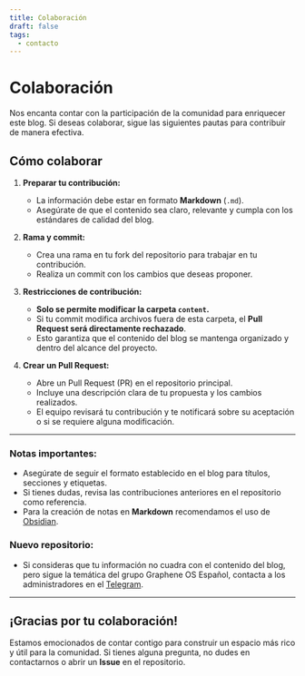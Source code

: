 ```yaml
---
title: Colaboración
draft: false
tags:
  - contacto
---
```


# Colaboración

Nos encanta contar con la participación de la comunidad para enriquecer este blog. Si deseas colaborar, sigue las siguientes pautas para contribuir de manera efectiva.

## Cómo colaborar

1. **Preparar tu contribución:**
   - La información debe estar en formato **Markdown** (`.md`).
   - Asegúrate de que el contenido sea claro, relevante y cumpla con los estándares de calidad del blog.

2. **Rama y commit:**
   - Crea una rama en tu fork del repositorio para trabajar en tu contribución.
   - Realiza un commit con los cambios que deseas proponer.

3. **Restricciones de contribución:**
   - **Solo se permite modificar la carpeta `content`.** 
   - Si tu commit modifica archivos fuera de esta carpeta, el **Pull Request será directamente rechazado**.
   - Esto garantiza que el contenido del blog se mantenga organizado y dentro del alcance del proyecto.

4. **Crear un Pull Request:**
   - Abre un Pull Request (PR) en el repositorio principal.
   - Incluye una descripción clara de tu propuesta y los cambios realizados.
   - El equipo revisará tu contribución y te notificará sobre su aceptación o si se requiere alguna modificación.

---

### Notas importantes:
- Asegúrate de seguir el formato establecido en el blog para títulos, secciones y etiquetas.
- Si tienes dudas, revisa las contribuciones anteriores en el repositorio como referencia.
- Para la creación de notas en **Markdown** recomendamos el uso de [Obsidian](https://obsidian.md/).

### Nuevo repositorio:
- Si consideras que tu información no cuadra con el contenido del blog, pero sigue la temática del grupo Graphene OS Español, contacta a los administradores en el [Telegram](https://t.me/grapheneosEsp/1).

---

## ¡Gracias por tu colaboración!

Estamos emocionados de contar contigo para construir un espacio más rico y útil para la comunidad. Si tienes alguna pregunta, no dudes en contactarnos o abrir un **Issue** en el repositorio.
